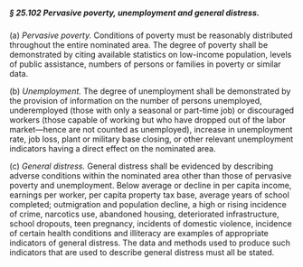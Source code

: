 ##### § 25.102 Pervasive poverty, unemployment and general distress. #####

(a) *Pervasive poverty.* Conditions of poverty must be reasonably distributed throughout the entire nominated area. The degree of poverty shall be demonstrated by citing available statistics on low-income population, levels of public assistance, numbers of persons or families in poverty or similar data.

(b) *Unemployment.* The degree of unemployment shall be demonstrated by the provision of information on the number of persons unemployed, underemployed (those with only a seasonal or part-time job) or discouraged workers (those capable of working but who have dropped out of the labor market—hence are not counted as unemployed), increase in unemployment rate, job loss, plant or military base closing, or other relevant unemployment indicators having a direct effect on the nominated area.

(c) *General distress.* General distress shall be evidenced by describing adverse conditions within the nominated area other than those of pervasive poverty and unemployment. Below average or decline in per capita income, earnings per worker, per capita property tax base, average years of school completed; outmigration and population decline, a high or rising incidence of crime, narcotics use, abandoned housing, deteriorated infrastructure, school dropouts, teen pregnancy, incidents of domestic violence, incidence of certain health conditions and illiteracy are examples of appropriate indicators of general distress. The data and methods used to produce such indicators that are used to describe general distress must all be stated.